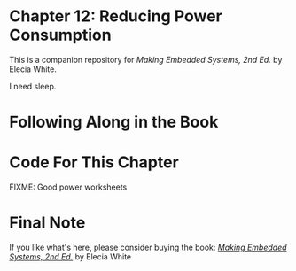 # Chapter 12: Reducing Power Consumption
This is a companion repository for _Making Embedded Systems, 2nd Ed._ by Elecia White. 

I need sleep.

# Following Along in the Book
# Code For This Chapter
FIXME: Good power worksheets

# Final Note
If you like what's here, please consider buying the book: [_Making Embedded Systems, 2nd Ed._](https://learning.oreilly.com/library/view/making-embedded-systems/9781098151539/) by Elecia White
